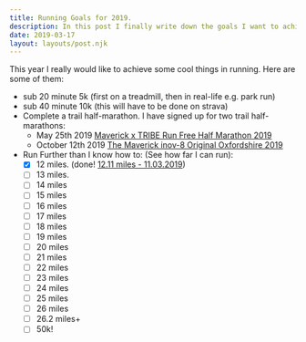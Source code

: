 ```yaml
---
title: Running Goals for 2019.
description: In this post I finally write down the goals I want to achieve in running.
date: 2019-03-17
layout: layouts/post.njk
---
```


This year I really would like to achieve some cool things in running. Here are some of them:

- sub 20 minute 5k (first on a treadmill, then in real-life e.g. park run)
- sub 40 minute 10k (this will have to be done on strava)
- Complete a trail half-marathon. I have signed up for two trail half-marathons:
	- May 25th 2019 [Maverick x TRIBE Run Free Half Marathon 2019](http://www.maverick-race.com/races/2019/5/25/maverick-x-tribe-run-free-marathon-2019)
	- October 12th 2019 [The Maverick inov-8 Original Oxfordshire 2019](http://www.maverick-race.com/races/theoriginaloxfordshire2019)
- Run Further than I know how to: (See how far I can run):
	- [x] 12 miles. (done! [12.11 miles - 11.03.2019](https://www.strava.com/activities/2206638011))
	- [ ] 13 miles.
	- [ ] 14 miles
	- [ ] 15 miles
	- [ ] 16 miles
	- [ ] 17 miles
	- [ ] 18 miles
	- [ ] 19 miles
	- [ ] 20 miles
	- [ ] 21 miles
	- [ ] 22 miles
	- [ ] 23 miles
	- [ ] 24 miles
	- [ ] 25 miles
	- [ ] 26 miles
	- [ ] 26.2 miles+
	- [ ] 50k!
